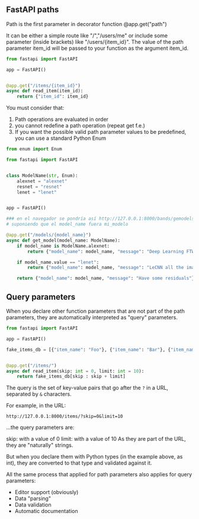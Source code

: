
## FastAPI paths

Path is the first parameter in decorator function 
@app.get("path")

It can be either a simple route like "/","/users/me" or include some parameter (inside brackets) like "/users/{item_id}". The value of the path parameter item_id will be passed to your function as the argument item_id.
``` python
from fastapi import FastAPI

app = FastAPI()


@app.get("/items/{item_id}")
async def read_item(item_id):
    return {"item_id": item_id}
````

You must consider that:

1. Path operations are evaluated in order
2. you cannot redefine a path operation (repeat get f.e.)
3. If you want the possible valid path parameter values to be predefined, you can use a standard Python Enum

``` python
from enum import Enum

from fastapi import FastAPI


class ModelName(str, Enum):
    alexnet = "alexnet"
    resnet = "resnet"
    lenet = "lenet"


app = FastAPI()

### en el navegador se pondría así http://127.0.0.1:8000/bands/gemodels/mi_modelo 
# suponiendo que el model_name fuera mi_modelo

@app.get("/models/{model_name}")
async def get_model(model_name: ModelName):
    if model_name is ModelName.alexnet:
        return {"model_name": model_name, "message": "Deep Learning FTW!"}

    if model_name.value == "lenet":
        return {"model_name": model_name, "message": "LeCNN all the images"}

    return {"model_name": model_name, "message": "Have some residuals"}
```

## Query parameters

When you declare other function parameters that are not part of the path parameters, they are automatically interpreted as "query" parameters.

```python
from fastapi import FastAPI

app = FastAPI()

fake_items_db = [{"item_name": "Foo"}, {"item_name": "Bar"}, {"item_name": "Baz"}]


@app.get("/items/")
async def read_item(skip: int = 0, limit: int = 10):
    return fake_items_db[skip : skip + limit]

```

The query is the set of key-value pairs that go after the `?` in a URL, separated by `&` characters.

For example, in the URL:


`http://127.0.0.1:8000/items/?skip=0&limit=10`

...the query parameters are:

skip: with a value of 0
limit: with a value of 10
As they are part of the URL, they are "naturally" strings.

But when you declare them with Python types (in the example above, as int), they are converted to that type and validated against it.

All the same process that applied for path parameters also applies for query parameters:

* Editor support (obviously)
* Data "parsing"
* Data validation
* Automatic documentation